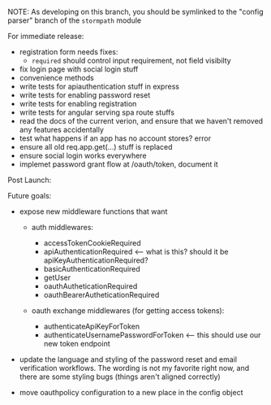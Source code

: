 NOTE: As developing on this branch, you should be symlinked
to the "config parser" branch of the `stormpath` module

For immediate release:

- registration form needs fixes:
  * `required` should control input requirement, not field visibilty
- fix login page with social login stuff
- convenience methods
- write tests for apiauthentication stuff in express
- write tests for enabling password reset
- write tests for enabling registration
- write tests for angular serving spa route stuffs
- read the docs of the current verion, and ensure that we haven't
  removed any features accidentally
- test what happens if an app has no account stores? error
- ensure all old req.app.get(...) stuff is replaced
- ensure social login works everywhere
- implemet password grant flow at /oauth/token, document it

Post Launch:


Future goals:

* expose new middleware functions that want
  * auth middlewares:
    * accessTokenCookieRequired
    * apiAuthenticationRequired    <-- what is this?  should it be apiKeyAuthenticationRequired?
    * basicAuthenticationRequired
    * getUser
    * oauthAutheticationRequired
    * oauthBearerAutheticationRequired

  * oauth exchange middlewares (for getting access tokens):

    * authenticateApiKeyForToken
    * authenticateUsernamePasswordForToken   <-- this should use our new token endpoint


* update the language and styling of the password reset and email
  verification workflows.  The wording is not my favorite right now,
  and there are some styling bugs (things aren't aligned correctly)

* move oauthpolicy configuration to a new place in the config object
